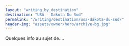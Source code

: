 ```yaml
---
layout: "writing_by_destination"
destination: "USA - Dakota Du Sud"
permalink: "/writing/destination/usa-dakota-du-sud/"
header-img: "assets/owner/hero/archive-bg.jpg"
---
```


Quelques info au sujet de....